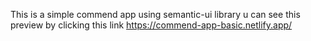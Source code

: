 This is a simple commend app using semantic-ui library  u can see this preview by clicking this link
https://commend-app-basic.netlify.app/
